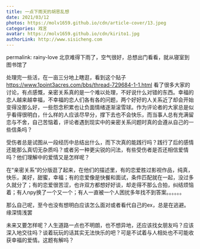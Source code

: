 ```yaml
---
title: 一点下雨天的胡思乱想
date: 2021/03/12
photos: https://molv1659.github.io/cdn/article-cover/13.jpeg
categories: 戏言
avatar: https://molv1659.github.io/cdn/kirito1.jpg
authorLink: http://www.sisicheng.com
---
```

permalink: rainy-love
北京难得下雨了，空气很好，总想出门看看，就从寝室到图书馆了

处理完一些活，在一亩三分地上瞎逛，看到这个贴子 https://www.1point3acres.com/bbs/thread-729684-1-1.html  看了很多大家的讨论，有点感慨，亲密关系真的是一个难以处理，不好说什么对错的东西。幸福的恋人越来越幸福，不幸福的恋人们各有各的问题，两个好好的人关系近了却会开始变得没那么好，一些怨念积累也让负面情绪逐渐滚雪球。作为评论者的大家总是似乎看得很明白，什么样的人应该尽早分，撑下去也不会快乐，而当事人总有充满留恋与不舍，自己苦恼着，评论者遇到现实中的亲密关系问题时真的会遵从自己的一些信条吗？

受伤者总是试图从一段经历中总结出什么，而下次真的能践行吗？践行了后的感情还能那么真切无杂质吗？或者另一种更尖锐的问法，有些受伤者是否还相信爱情吗？他们理解中的爱情又是怎样呢？

在“亲密关系”的分版逛了起来，在他们的描述里，有的恋爱胜过影视作品，纯真，快乐，美好，甜蜜，幸福；有的恋爱像是快餐和面试，条件匹配就在一起，没过多久就分了；有的恋爱很苦涩，也许双方都想好好谈，却走得不那么合拍，纠结烦恼着；有人npy换了一个又一个；有人一直被一个人困扰多年找不到答案。。。。。。

那么自己呢，至今也没有想明白应该怎么面对或者看代自己的ex，总是在逃避。缘深情浅罢

未来又要怎样呢？人生道路一点也不明朗，也不想异地，还应该找女朋友吗？应该深入地交往吗？谈着玩玩的话其实无法快乐的吧？可是不试着与人相处也不可能收获幸福的爱情。这题有解吗？

